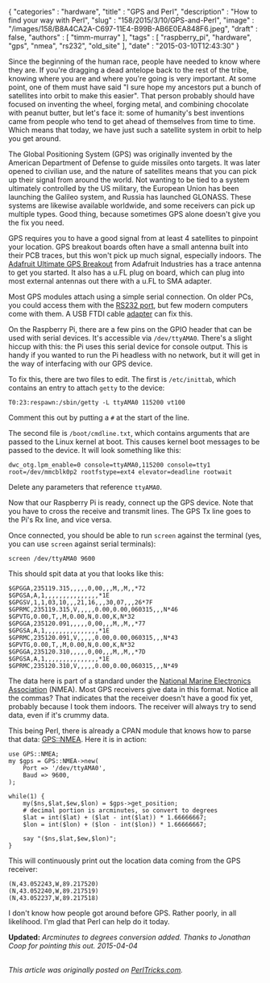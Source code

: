 {
   "categories" : "hardware",
   "title" : "GPS and Perl",
   "description" : "How to find your way with Perl",
   "slug" : "158/2015/3/10/GPS-and-Perl",
   "image" : "/images/158/B8A4CA2A-C697-11E4-B99B-AB6E0EA848F6.jpeg",
   "draft" : false,
   "authors" : [
      "timm-murray"
   ],
   "tags" : [
      "raspberry_pi",
      "hardware",
      "gps",
      "nmea",
      "rs232",
      "old_site"
   ],
   "date" : "2015-03-10T12:43:30"
}


Since the beginning of the human race, people have needed to know where they are. If you're dragging a dead antelope back to the rest of the tribe, knowing where you are and where you're going is very important. At some point, one of them must have said "I sure hope my ancestors put a bunch of satellites into orbit to make this easier". That person probably should have focused on inventing the wheel, forging metal, and combining chocolate with peanut butter, but let's face it: some of humanity's best inventions came from people who tend to get ahead of themselves from time to time. Which means that today, we have just such a satellite system in orbit to help you get around.

The Global Positioning System (GPS) was originally invented by the American Department of Defense to guide missiles onto targets. It was later opened to civilian use, and the nature of satellites means that you can pick up their signal from around the world. Not wanting to be tied to a system ultimately controlled by the US military, the European Union has been launching the Galileo system, and Russia has launched GLONASS. These systems are likewise available worldwide, and some receivers can pick up multiple types. Good thing, because sometimes GPS alone doesn't give you the fix you need.

GPS requires you to have a good signal from at least 4 satellites to pinpoint your location. GPS breakout boards often have a small antenna built into their PCB traces, but this won't pick up much signal, especially indoors. The [Adafruit Ultimate GPS Breakout](https://www.adafruit.com/products/746) from Adafruit Industries has a trace antenna to get you started. It also has a u.FL plug on board, which can plug into most external antennas out there with a u.FL to SMA adapter.

Most GPS modules attach using a simple serial connection. On older PCs, you could access them with the [RS232 port](https://en.wikipedia.org/wiki/RS-232), but few modern computers come with them. A USB FTDI cable [adapter](http://www.ftdichip.com/Products/Cables/USBRS232.htm) can fix this.

On the Raspberry Pi, there are a few pins on the GPIO header that can be used with serial devices. It's accessible via `/dev/ttyAMA0`. There's a slight hiccup with this: the Pi uses this serial device for console output. This is handy if you wanted to run the Pi headless with no network, but it will get in the way of interfacing with our GPS device.

To fix this, there are two files to edit. The first is `/etc/inittab`, which contains an entry to attach `getty` to the device:

    T0:23:respawn:/sbin/getty -L ttyAMA0 115200 vt100

Comment this out by putting a `#` at the start of the line.

The second file is `/boot/cmdline.txt`, which contains arguments that are passed to the Linux kernel at boot. This causes kernel boot messages to be passed to the device. It will look something like this:

    dwc_otg.lpm_enable=0 console=ttyAMA0,115200 console=tty1 root=/dev/mmcblk0p2 rootfstype=ext4 elevator=deadline rootwait

Delete any parameters that reference `ttyAMA0`.

Now that our Raspberry Pi is ready, connect up the GPS device. Note that you have to cross the receive and transmit lines. The GPS Tx line goes to the Pi's Rx line, and vice versa.

Once connected, you should be able to run `screen` against the terminal (yes, you can use `screen` against serial terminals):

    screen /dev/ttyAMA0 9600

This should spit data at you that looks like this:

    $GPGGA,235119.315,,,,,0,00,,,M,,M,,*72
    $GPGSA,A,1,,,,,,,,,,,,,,,*1E
    $GPGSV,1,1,03,10,,,21,16,,,30,07,,,26*7F
    $GPRMC,235119.315,V,,,,,0.00,0.00,060315,,,N*46
    $GPVTG,0.00,T,,M,0.00,N,0.00,K,N*32
    $GPGGA,235120.091,,,,,0,00,,,M,,M,,*77
    $GPGSA,A,1,,,,,,,,,,,,,,,*1E
    $GPRMC,235120.091,V,,,,,0.00,0.00,060315,,,N*43
    $GPVTG,0.00,T,,M,0.00,N,0.00,K,N*32
    $GPGGA,235120.310,,,,,0,00,,,M,,M,,*7D
    $GPGSA,A,1,,,,,,,,,,,,,,,*1E
    $GPRMC,235120.310,V,,,,,0.00,0.00,060315,,,N*49

The data here is part of a standard under the [National Marine Electronics Association](http://www.nmea.org/) (NMEA). Most GPS receivers give data in this format. Notice all the commas? That indicates that the receiver doesn't have a good fix yet, probably because I took them indoors. The receiver will always try to send data, even if it's crummy data.

This being Perl, there is already a CPAN module that knows how to parse that data: [GPS::NMEA](https://metacpan.org/pod/GPS::NMEA). Here it is in action:

``` prettyprint
use GPS::NMEA;
my $gps = GPS::NMEA->new(
    Port => '/dev/ttyAMA0',
    Baud => 9600,
);

while(1) {
    my($ns,$lat,$ew,$lon) = $gps->get_position;
    # decimal portion is arcminutes, so convert to degrees
    $lat = int($lat) + ($lat - int($lat)) * 1.66666667;
    $lon = int($lon) + ($lon - int($lon)) * 1.66666667;

    say "($ns,$lat,$ew,$lon)";
}
```

This will continuously print out the location data coming from the GPS receiver:

    (N,43.052243,W,89.217520)
    (N,43.052240,W,89.217519)
    (N,43.052237,W,89.217518)

I don't know how people got around before GPS. Rather poorly, in all likelihood. I'm glad that Perl can help do it today.

**Updated:** *Arcminutes to degrees conversion added. Thanks to Jonathan Coop for pointing this out. 2015-04-04*

\
*This article was originally posted on [PerlTricks.com](http://perltricks.com).*
